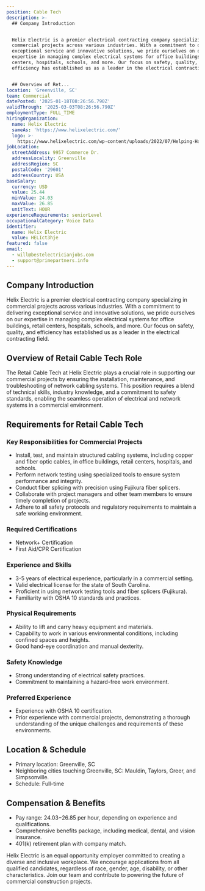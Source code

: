```yaml
---
position: Cable Tech
description: >-
  ## Company Introduction


  Helix Electric is a premier electrical contracting company specializing in
  commercial projects across various industries. With a commitment to delivering
  exceptional service and innovative solutions, we pride ourselves on our
  expertise in managing complex electrical systems for office buildings, retail
  centers, hospitals, schools, and more. Our focus on safety, quality, and
  efficiency has established us as a leader in the electrical contracting field.


  ## Overview of Ret...
location: 'Greenville, SC'
team: Commercial
datePosted: '2025-01-18T08:26:56.790Z'
validThrough: '2025-03-03T08:26:56.790Z'
employmentType: FULL_TIME
hiringOrganization:
  name: Helix Electric
  sameAs: 'https://www.helixelectric.com/'
  logo: >-
    https://www.helixelectric.com/wp-content/uploads/2022/07/Helping-Hands-Logo_Blue-e1656694113799.jpg
jobLocation:
  streetAddress: 9957 Commerce Dr.
  addressLocality: Greenville
  addressRegion: SC
  postalCode: '29601'
  addressCountry: USA
baseSalary:
  currency: USD
  value: 25.44
  minValue: 24.03
  maxValue: 26.85
  unitText: HOUR
experienceRequirements: seniorLevel
occupationalCategory: Voice Data
identifier:
  name: Helix Electric
  value: HELIct3hje
featured: false
email:
  - will@bestelectricianjobs.com
  - support@primepartners.info
---
```




## Company Introduction

Helix Electric is a premier electrical contracting company specializing in commercial projects across various industries. With a commitment to delivering exceptional service and innovative solutions, we pride ourselves on our expertise in managing complex electrical systems for office buildings, retail centers, hospitals, schools, and more. Our focus on safety, quality, and efficiency has established us as a leader in the electrical contracting field.

## Overview of Retail Cable Tech Role

The Retail Cable Tech at Helix Electric plays a crucial role in supporting our commercial projects by ensuring the installation, maintenance, and troubleshooting of network cabling systems. This position requires a blend of technical skills, industry knowledge, and a commitment to safety standards, enabling the seamless operation of electrical and network systems in a commercial environment.

## Requirements for Retail Cable Tech

### Key Responsibilities for Commercial Projects

- Install, test, and maintain structured cabling systems, including copper and fiber optic cables, in office buildings, retail centers, hospitals, and schools.
- Perform network testing using specialized tools to ensure system performance and integrity.
- Conduct fiber splicing with precision using Fujikura fiber splicers.
- Collaborate with project managers and other team members to ensure timely completion of projects.
- Adhere to all safety protocols and regulatory requirements to maintain a safe working environment.

### Required Certifications

- Network+ Certification
- First Aid/CPR Certification

### Experience and Skills

- 3-5 years of electrical experience, particularly in a commercial setting.
- Valid electrical license for the state of South Carolina.
- Proficient in using network testing tools and fiber splicers (Fujikura).
- Familiarity with OSHA 10 standards and practices.

### Physical Requirements

- Ability to lift and carry heavy equipment and materials.
- Capability to work in various environmental conditions, including confined spaces and heights.
- Good hand-eye coordination and manual dexterity.

### Safety Knowledge

- Strong understanding of electrical safety practices.
- Commitment to maintaining a hazard-free work environment.

### Preferred Experience

- Experience with OSHA 10 certification.
- Prior experience with commercial projects, demonstrating a thorough understanding of the unique challenges and requirements of these environments.

## Location & Schedule

- Primary location: Greenville, SC
- Neighboring cities touching Greenville, SC: Mauldin, Taylors, Greer, and Simpsonville.
- Schedule: Full-time

## Compensation & Benefits

- Pay range: $24.03-$26.85 per hour, depending on experience and qualifications.
- Comprehensive benefits package, including medical, dental, and vision insurance.
- 401(k) retirement plan with company match.

Helix Electric is an equal opportunity employer committed to creating a diverse and inclusive workplace. We encourage applications from all qualified candidates, regardless of race, gender, age, disability, or other characteristics. Join our team and contribute to powering the future of commercial construction projects.
